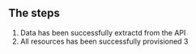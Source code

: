## The steps
1. Data has been successfully extractd from the API
2. All resources has been successfully provisioned
3 